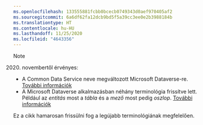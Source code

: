 ```yaml
---
ms.openlocfilehash: 133555881fcbb0bcecb0749343d0aef970405af2
ms.sourcegitcommit: 6a6df62fa12dcb9bd5f5a39cc3ee0e2b3988184b
ms.translationtype: HT
ms.contentlocale: hu-HU
ms.lasthandoff: 11/25/2020
ms.locfileid: "4643356"
---
```

> [!NOTE]
> 2020. novembertől érvényes:
> - A Common Data Service neve megváltozott Microsoft Dataverse-re. [További információk](https://aka.ms/PAuAppBlog)
> - A Microsoft Dataverse alkalmazásban néhány terminológia frissítve lett. Például az *entitás* most a *tábla* és a *mező* most pedig *oszlop*. [További információk](https://go.microsoft.com/fwlink/?linkid=2147247)
>
> Ez a cikk hamarosan frissülni fog a legújabb terminológiának megfelelően.
